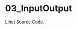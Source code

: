 # 03_InputOutput

<a href="https://github.com/RizkyKhapidsyah/03_InputOutput/blob/master/Source.cpp">Lihat Source Code.</a>
